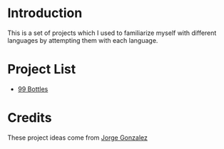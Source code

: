 # Introduction
This is a set of projects which I used to familiarize myself with different languages by attempting them with each language.

# Project List
- [99 Bottles](#99-bottles)

# Credits
These project ideas come from [Jorge Gonzalez](https://github.com/jorgegonzalez/beginner-projects)
